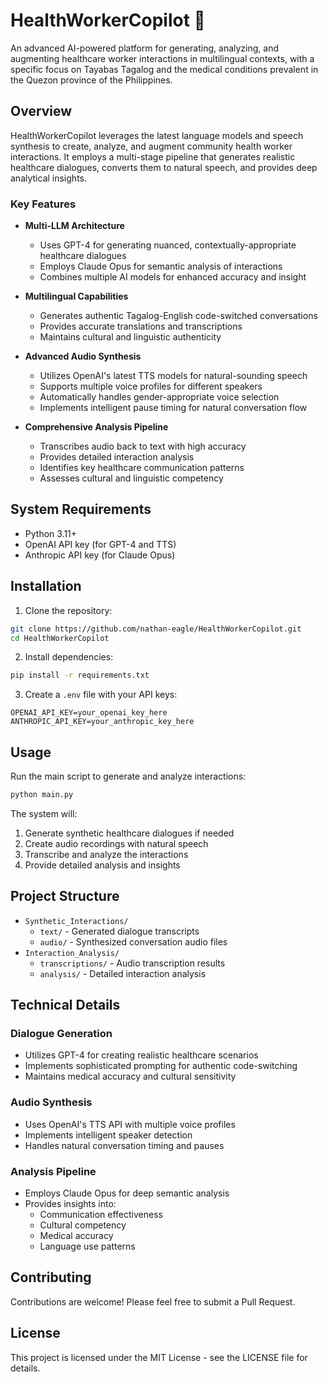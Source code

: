 # HealthWorkerCopilot 🏥

An advanced AI-powered platform for generating, analyzing, and augmenting healthcare worker interactions in multilingual contexts, with a specific focus on Tayabas Tagalog and the medical conditions prevalent in the Quezon province of the Philippines.

## Overview

HealthWorkerCopilot leverages the latest language models and speech synthesis to create, analyze, and augment community health worker interactions. It employs a multi-stage pipeline that generates realistic healthcare dialogues, converts them to natural speech, and provides deep analytical insights.

### Key Features

- **Multi-LLM Architecture**
  - Uses GPT-4 for generating nuanced, contextually-appropriate healthcare dialogues
  - Employs Claude Opus for semantic analysis of interactions
  - Combines multiple AI models for enhanced accuracy and insight

- **Multilingual Capabilities**
  - Generates authentic Tagalog-English code-switched conversations
  - Provides accurate translations and transcriptions
  - Maintains cultural and linguistic authenticity

- **Advanced Audio Synthesis**
  - Utilizes OpenAI's latest TTS models for natural-sounding speech
  - Supports multiple voice profiles for different speakers
  - Automatically handles gender-appropriate voice selection
  - Implements intelligent pause timing for natural conversation flow

- **Comprehensive Analysis Pipeline**
  - Transcribes audio back to text with high accuracy
  - Provides detailed interaction analysis
  - Identifies key healthcare communication patterns
  - Assesses cultural and linguistic competency

## System Requirements

- Python 3.11+
- OpenAI API key (for GPT-4 and TTS)
- Anthropic API key (for Claude Opus)

## Installation

1. Clone the repository:
```bash
git clone https://github.com/nathan-eagle/HealthWorkerCopilot.git
cd HealthWorkerCopilot
```

2. Install dependencies:
```bash
pip install -r requirements.txt
```

3. Create a `.env` file with your API keys:
```
OPENAI_API_KEY=your_openai_key_here
ANTHROPIC_API_KEY=your_anthropic_key_here
```

## Usage

Run the main script to generate and analyze interactions:
```bash
python main.py
```

The system will:
1. Generate synthetic healthcare dialogues if needed
2. Create audio recordings with natural speech
3. Transcribe and analyze the interactions
4. Provide detailed analysis and insights

## Project Structure

- `Synthetic_Interactions/`
  - `text/` - Generated dialogue transcripts
  - `audio/` - Synthesized conversation audio files
- `Interaction_Analysis/`
  - `transcriptions/` - Audio transcription results
  - `analysis/` - Detailed interaction analysis

## Technical Details

### Dialogue Generation
- Utilizes GPT-4 for creating realistic healthcare scenarios
- Implements sophisticated prompting for authentic code-switching
- Maintains medical accuracy and cultural sensitivity

### Audio Synthesis
- Uses OpenAI's TTS API with multiple voice profiles
- Implements intelligent speaker detection
- Handles natural conversation timing and pauses

### Analysis Pipeline
- Employs Claude Opus for deep semantic analysis
- Provides insights into:
  - Communication effectiveness
  - Cultural competency
  - Medical accuracy
  - Language use patterns

## Contributing

Contributions are welcome! Please feel free to submit a Pull Request.

## License

This project is licensed under the MIT License - see the LICENSE file for details.

